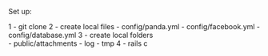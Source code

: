 Set up:

1 - git clone
2 - create local files
    - config/panda.yml
    - config/facebook.yml
    - config/database.yml
3 - create local folders    
    - public/attachments
    - log
    - tmp
4 - rails c    